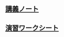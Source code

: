 ## [講義ノート](条件分岐.md)
## [演習ワークシート](http://colab.research.google.com/github/ueharaLab/python6_ifelse/blob/main/条件分岐.ipynb) 